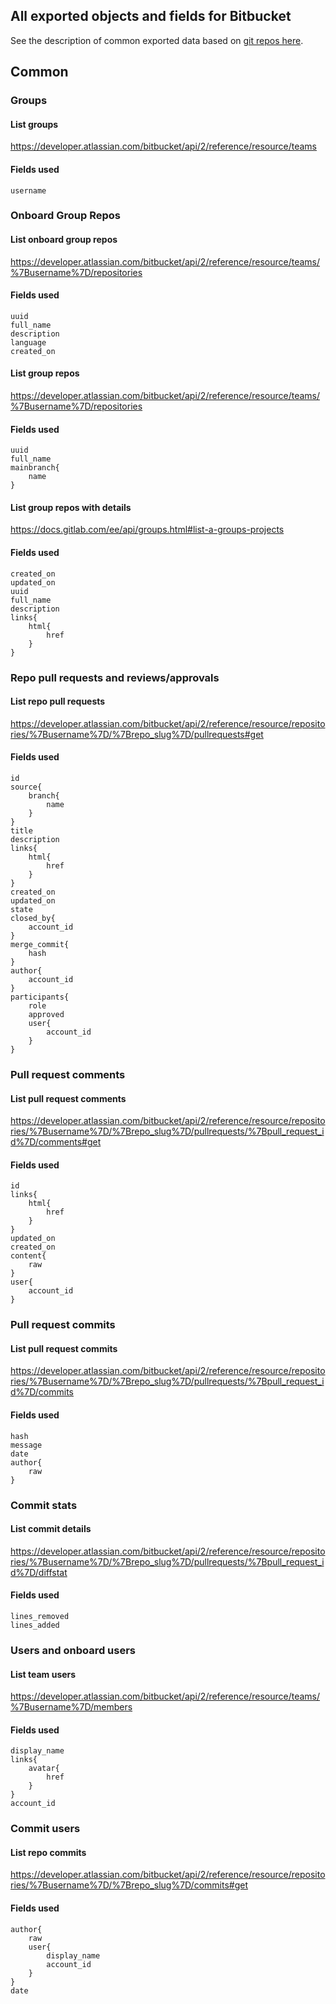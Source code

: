 ## All exported objects and fields for Bitbucket

See the description of common exported data based on [git repos here](../../../_docs/exported_data.md).

## Common

### Groups

#### List groups

https://developer.atlassian.com/bitbucket/api/2/reference/resource/teams

#### Fields used

```
username
```

### Onboard Group Repos

#### List onboard group repos

https://developer.atlassian.com/bitbucket/api/2/reference/resource/teams/%7Busername%7D/repositories

#### Fields used

```
uuid
full_name
description
language
created_on
```

#### List group repos

https://developer.atlassian.com/bitbucket/api/2/reference/resource/teams/%7Busername%7D/repositories

#### Fields used

```
uuid
full_name
mainbranch{
    name
}
```

#### List group repos with details

https://docs.gitlab.com/ee/api/groups.html#list-a-groups-projects

#### Fields used

```
created_on
updated_on
uuid
full_name
description
links{
    html{
        href
    }
}
```

### Repo pull requests and reviews/approvals

#### List repo pull requests

https://developer.atlassian.com/bitbucket/api/2/reference/resource/repositories/%7Busername%7D/%7Brepo_slug%7D/pullrequests#get

#### Fields used

```
id
source{
    branch{
        name
    }
}
title
description
links{
    html{
        href
    }
}
created_on
updated_on
state
closed_by{
    account_id
}
merge_commit{
    hash
}
author{
    account_id
}
participants{
    role
    approved
    user{
        account_id
    }
}
```

### Pull request comments

#### List pull request comments

https://developer.atlassian.com/bitbucket/api/2/reference/resource/repositories/%7Busername%7D/%7Brepo_slug%7D/pullrequests/%7Bpull_request_id%7D/comments#get

#### Fields used

```
id
links{
    html{
        href
    }
}
updated_on
created_on
content{
    raw
}
user{
    account_id
}
```

### Pull request commits

#### List pull request commits

https://developer.atlassian.com/bitbucket/api/2/reference/resource/repositories/%7Busername%7D/%7Brepo_slug%7D/pullrequests/%7Bpull_request_id%7D/commits

#### Fields used

```
hash
message
date
author{
    raw
}
```

### Commit stats

#### List commit details

https://developer.atlassian.com/bitbucket/api/2/reference/resource/repositories/%7Busername%7D/%7Brepo_slug%7D/pullrequests/%7Bpull_request_id%7D/diffstat

#### Fields used

```
lines_removed
lines_added
```

### Users and onboard users

#### List team users

https://developer.atlassian.com/bitbucket/api/2/reference/resource/teams/%7Busername%7D/members

#### Fields used

```
display_name
links{
    avatar{
        href
    }
}
account_id
```

### Commit users

#### List repo commits

https://developer.atlassian.com/bitbucket/api/2/reference/resource/repositories/%7Busername%7D/%7Brepo_slug%7D/commits#get

#### Fields used

```
author{
    raw
    user{
        display_name
        account_id
    }
}
date
```
